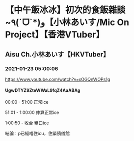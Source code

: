 # 【中午飯冰冰】初次的食飯雜談~٩(ˊᗜˋ*)و【小林あいす/Mic On Project】【香港VTuber】
## Aisu Ch.小林あいす【HKVTuber】
### 2021-01-23 05:00:06
https://www.youtube.com/watch?v=xOGQnWOPs1g
#### UgwDTYZ9ZteWWaL9fqZ4AaABAg
00:00 - 51:00 正常ice

51:01 - 1:00:00 仲算正常ice

1:00:50 - 收台 粗口ice



結論：p已經唔住icu，住緊殯儀館

